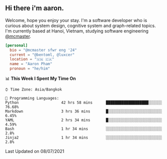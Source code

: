<h2><b>Hi there i'm aaron. </b></h2>

Welcome, hope you enjoy your stay. I'm a software developer who is curious about system design, cognitive system and graph-related topics. I'm currently based at Hanoi, Vietnam, studying software engineering [@mcmaster](https://www.mcmaster.ca/).

```toml
[personal]
  bio = "@mcmaster sfwr eng '24"
  current = "@bentoml, @luxcer"
  location = "🇻🇳 🇨🇦"
  name = "Aaron Pham"
  pronoun = "he/him"
```
<!--<img src="https://github-readme-stats.vercel.app/api?username=aarnphm&show_icons=true&count_private=true&theme=dark" height="170"/>-->
<!--<img src="https://github-readme-stats.vercel.app/api/top-langs/?username=aarnphm&layout=compact&hide=css&theme=dark" height="170" />-->

<!--START_SECTION:waka-->
📊 **This Week I Spent My Time On** 

```text
⌚︎ Time Zone: Asia/Bangkok

💬 Programming Languages: 
Python                   42 hrs 58 mins      ███████████████████░░░░░░   76.68% 
Markdown                 3 hrs 36 mins       █░░░░░░░░░░░░░░░░░░░░░░░░   6.45% 
YAML                     2 hrs 34 mins       █░░░░░░░░░░░░░░░░░░░░░░░░   4.59% 
Bash                     1 hr 34 mins        ░░░░░░░░░░░░░░░░░░░░░░░░░   2.8% 
Jinja2                   1 hr 34 mins        ░░░░░░░░░░░░░░░░░░░░░░░░░   2.8%

```


 Last Updated on 08/07/2021
<!--END_SECTION:waka-->
